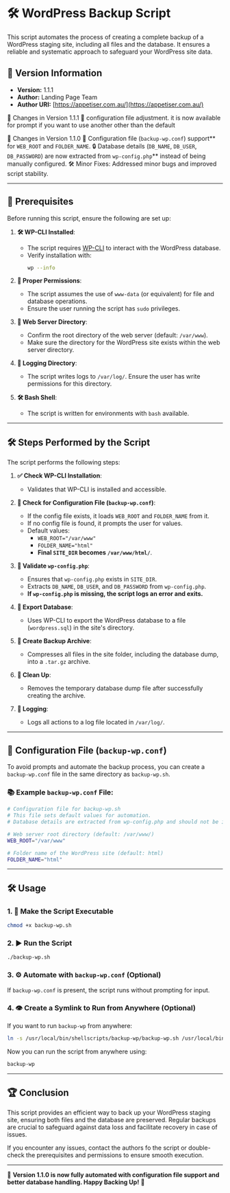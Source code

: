 # 🛠️ WordPress Backup Script

This script automates the process of creating a complete backup of a WordPress staging site, including all files and the database. It ensures a reliable and systematic approach to safeguard your WordPress site data.

## 📝 Version Information
- **Version:** 1.1.1
- **Author:** Landing Page Team
- **Author URI:** [https://appetiser.com.au/](https://appetiser.com.au/)

🔄 Changes in Version 1.1.1
🔧 configuration file adjustment. it is now available for prompt if you want to use another other than the default

🔄 Changes in Version 1.1.0
🔧 Configuration file (`backup-wp.conf`) support** for `WEB_ROOT` and `FOLDER_NAME`.
🔒 Database details (`DB_NAME`, `DB_USER`, `DB_PASSWORD`) are now extracted from `wp-config.php`** instead of being manually configured.
🛠 Minor Fixes: Addressed minor bugs and improved script stability.

---

## 🔧 Prerequisites
Before running this script, ensure the following are set up:

1. **🛠️ WP-CLI Installed**:
   - The script requires [WP-CLI](https://wp-cli.org/#installing) to interact with the WordPress database.
   - Verify installation with:
     ```bash
     wp --info
     ```

2. **🔑 Proper Permissions**:
   - The script assumes the use of `www-data` (or equivalent) for file and database operations.
   - Ensure the user running the script has `sudo` privileges.

3. **📁 Web Server Directory**:
   - Confirm the root directory of the web server (default: `/var/www`).
   - Make sure the directory for the WordPress site exists within the web server directory.

4. **📝 Logging Directory**:
   - The script writes logs to `/var/log/`. Ensure the user has write permissions for this directory.

5. **🛠️ Bash Shell**:
   - The script is written for environments with `bash` available.

---

## 🛠️ Steps Performed by the Script

The script performs the following steps:

1. **✅ Check WP-CLI Installation**:
   - Validates that WP-CLI is installed and accessible.

2. **📃 Check for Configuration File (`backup-wp.conf`)**:
   - If the config file exists, it loads `WEB_ROOT` and `FOLDER_NAME` from it.
   - If no config file is found, it prompts the user for values.
   - Default values:
     - `WEB_ROOT="/var/www"`
     - `FOLDER_NAME="html"`
     - **Final `SITE_DIR` becomes `/var/www/html/`**.

3. **🔢 Validate `wp-config.php`**:
   - Ensures that `wp-config.php` exists in `SITE_DIR`.
   - Extracts `DB_NAME`, `DB_USER`, and `DB_PASSWORD` from `wp-config.php`.
   - **If `wp-config.php` is missing, the script logs an error and exits.**

4. **📄 Export Database**:
   - Uses WP-CLI to export the WordPress database to a file (`wordpress.sql`) in the site's directory.

5. **💾 Create Backup Archive**:
   - Compresses all files in the site folder, including the database dump, into a `.tar.gz` archive.

6. **🛁 Clean Up**:
   - Removes the temporary database dump file after successfully creating the archive.

7. **📙 Logging**:
   - Logs all actions to a log file located in `/var/log/`.

---

## 🔧 Configuration File (`backup-wp.conf`)

To avoid prompts and automate the backup process, you can create a `backup-wp.conf` file in the same directory as `backup-wp.sh`.

### **📚 Example `backup-wp.conf` File:**
```bash
# Configuration file for backup-wp.sh
# This file sets default values for automation.
# Database details are extracted from wp-config.php and should not be included here.

# Web server root directory (default: /var/www/)
WEB_ROOT="/var/www"

# Folder name of the WordPress site (default: html)
FOLDER_NAME="html"
```

---

## 🛠️ Usage
### **1. 🔧 Make the Script Executable**
```bash
chmod +x backup-wp.sh
```

### **2. ▶️ Run the Script**
```bash
./backup-wp.sh
```

### **3. ⚙️ Automate with `backup-wp.conf` (Optional)**
If `backup-wp.conf` is present, the script runs without prompting for input.

### **4. 👁 Create a Symlink to Run from Anywhere** (Optional)
If you want to run `backup-wp` from anywhere:
```bash
ln -s /usr/local/bin/shellscripts/backup-wp/backup-wp.sh /usr/local/bin/backup-wp
```
Now you can run the script from anywhere using:
```bash
backup-wp
```

---

## 🏆 Conclusion
This script provides an efficient way to back up your WordPress staging site, ensuring both files and the database are preserved. Regular backups are crucial to safeguard against data loss and facilitate recovery in case of issues.

If you encounter any issues, contact the authors fo the script or  double-check the prerequisites and permissions to ensure smooth execution.

---

🚀 **Version 1.1.0 is now fully automated with configuration file support and better database handling. Happy Backing Up!** 🚀


